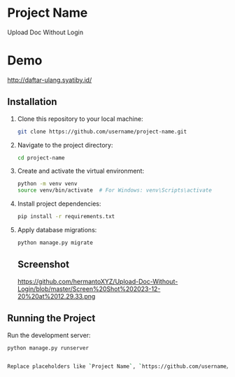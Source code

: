 # Project Name

Upload Doc Without Login

# Demo

http://daftar-ulang.syatiby.id/

## Installation

1. Clone this repository to your local machine:

    ```bash
    git clone https://github.com/username/project-name.git
    ```

2. Navigate to the project directory:

    ```bash
    cd project-name
    ```

3. Create and activate the virtual environment:

    ```bash
    python -m venv venv
    source venv/bin/activate  # For Windows: venv\Scripts\activate
    ```

4. Install project dependencies:

    ```bash
    pip install -r requirements.txt
    ```

5. Apply database migrations:

    ```bash
    python manage.py migrate
    ```

    ## Screenshot

   https://github.com/hermantoXYZ/Upload-Doc-Without-Login/blob/master/Screen%20Shot%202023-12-20%20at%2012.29.33.png 

## Running the Project

Run the development server:

```bash
python manage.py runserver


Replace placeholders like `Project Name`, `https://github.com/username/project-name.git`, and `path/to/screenshot.png` with your actual project details. Also, make sure to add relevant images or screenshots to provide a visual understanding of your project.

